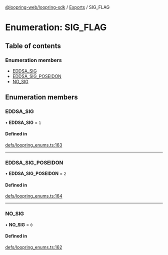 [@loopring-web/loopring-sdk](../README.md) / [Exports](../modules.md) / SIG\_FLAG

# Enumeration: SIG\_FLAG

## Table of contents

### Enumeration members

- [EDDSA\_SIG](SIG_FLAG.md#eddsa_sig)
- [EDDSA\_SIG\_POSEIDON](SIG_FLAG.md#eddsa_sig_poseidon)
- [NO\_SIG](SIG_FLAG.md#no_sig)

## Enumeration members

### EDDSA\_SIG

• **EDDSA\_SIG** = `1`

#### Defined in

[defs/loopring_enums.ts:163](https://github.com/Loopring/loopring_sdk/blob/cd42b57/src/defs/loopring_enums.ts#L163)

___

### EDDSA\_SIG\_POSEIDON

• **EDDSA\_SIG\_POSEIDON** = `2`

#### Defined in

[defs/loopring_enums.ts:164](https://github.com/Loopring/loopring_sdk/blob/cd42b57/src/defs/loopring_enums.ts#L164)

___

### NO\_SIG

• **NO\_SIG** = `0`

#### Defined in

[defs/loopring_enums.ts:162](https://github.com/Loopring/loopring_sdk/blob/cd42b57/src/defs/loopring_enums.ts#L162)
